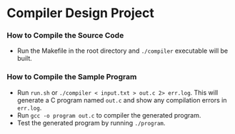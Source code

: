 # Compiler Design Project
### How to Compile the Source Code
- Run the Makefile in the root directory and `./compiler` executable will be built.

### How to Compile the Sample Program
- Run `run.sh` or `./compiler < input.txt > out.c 2> err.log`. This will generate a C program named `out.c` and show any compilation errors in `err.log`.
- Run `gcc -o program out.c` to compiler the generated program.
- Test the generated program by running `./program`.